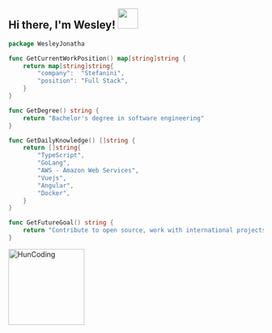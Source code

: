 ## Hi there, I'm Wesley! <img src="https://giphy.com/embed/2IudUHdI075HL02Pkk" width="40"> 

```go
package WesleyJonatha

func GetCurrentWorkPosition() map[string]string {
	return map[string]string{
		"company":  "Stefanini",
		"position": "Full Stack",
	}
}

func GetDegree() string {
	return "Bachelor's degree in software engineering"
}

func GetDailyKnowledge() []string {
	return []string{
		"TypeScript",
		"GoLang",
		"AWS - Amazon Web Services",
		"Vuejs",
		"Angular",
		"Docker",
	}
}

func GetFutureGoal() string {
	return "Contribute to open source, work with international projects and help a lot with knowledge"
}
```

[<img align="left" alt="HunCoding" width="150px" src="https://images.credly.com/size/340x340/images/00634f82-b07f-4bbd-a6bb-53de397fc3a6/image.png" />][Practitioner]

[Practitioner]: https://www.credly.com/badges/204a9cce-0268-4e2b-9778-14b0d9a2442a/public_url